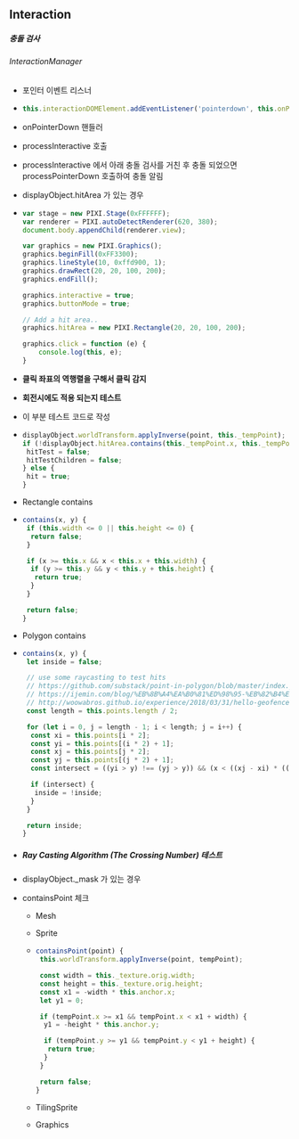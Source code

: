 ## Interaction

##### 충돌 검사

###### InteractionManager

- 포인터 이벤트 리스너

- ```js
  this.interactionDOMElement.addEventListener('pointerdown', this.onPointerDown, true);
  ```

- onPointerDown 핸들러

- processInteractive 호출

- processInteractive 에서 아래 충돌 검사를 거친 후 충돌 되었으면 processPointerDown 호출하여 충돌 알림

- displayObject.hitArea 가 있는 경우

- ```js
  var stage = new PIXI.Stage(0xFFFFFF);
  var renderer = PIXI.autoDetectRenderer(620, 380);
  document.body.appendChild(renderer.view);
  
  var graphics = new PIXI.Graphics();
  graphics.beginFill(0xFF3300);
  graphics.lineStyle(10, 0xffd900, 1);
  graphics.drawRect(20, 20, 100, 200);
  graphics.endFill();
  
  graphics.interactive = true;
  graphics.buttonMode = true;
  
  // Add a hit area..
  graphics.hitArea = new PIXI.Rectangle(20, 20, 100, 200);
  
  graphics.click = function (e) {
      console.log(this, e);
  }
  ```

- **클릭 좌표의 역행렬을 구해서 클릭 감지**

- **회전시에도 적용 되는지 테스트**

- 이 부분 테스트 코드로 작성

- ```js
  displayObject.worldTransform.applyInverse(point, this._tempPoint);
  if (!displayObject.hitArea.contains(this._tempPoint.x, this._tempPoint.y)) {
   hitTest = false;
   hitTestChildren = false;
  } else {
   hit = true;
  }
  ```

- Rectangle contains

- ```js
  contains(x, y) {
   if (this.width <= 0 || this.height <= 0) {
    return false;
   }
  
   if (x >= this.x && x < this.x + this.width) {
    if (y >= this.y && y < this.y + this.height) {
     return true;
    }
   }
  
   return false;
  }
  ```

- Polygon contains

- ```js
  contains(x, y) {
   let inside = false;
  
   // use some raycasting to test hits
   // https://github.com/substack/point-in-polygon/blob/master/index.js
   // https://ijemin.com/blog/%EB%8B%A4%EA%B0%81%ED%98%95-%EB%82%B4%EB%B6%80%EC%9D%98-%EC%A0%90-%ED%8C%90%EB%8B%A8%ED%95%98%EA%B8%B0/
   // http://woowabros.github.io/experience/2018/03/31/hello-geofence.html
   const length = this.points.length / 2;
  
   for (let i = 0, j = length - 1; i < length; j = i++) {
    const xi = this.points[i * 2];
    const yi = this.points[(i * 2) + 1];
    const xj = this.points[j * 2];
    const yj = this.points[(j * 2) + 1];
    const intersect = ((yi > y) !== (yj > y)) && (x < ((xj - xi) * ((y - yi) / (yj - yi))) + xi);
  
    if (intersect) {
     inside = !inside;
    }
   }
  
   return inside;
  }
  ```

- ##### Ray Casting Algorithm (The Crossing Number) 테스트

- displayObject._mask 가 있는 경우

- containsPoint 체크

  - Mesh

  - Sprite

  - ```js
    containsPoint(point) {
     this.worldTransform.applyInverse(point, tempPoint);
    
     const width = this._texture.orig.width;
     const height = this._texture.orig.height;
     const x1 = -width * this.anchor.x;
     let y1 = 0;
    
     if (tempPoint.x >= x1 && tempPoint.x < x1 + width) {
      y1 = -height * this.anchor.y;
    
      if (tempPoint.y >= y1 && tempPoint.y < y1 + height) {
       return true;
      }
     }
    
     return false;
    }
    ```

  - TilingSprite

  - Graphics